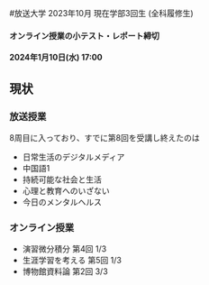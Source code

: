 #放送大学
2023年10月 現在学部3回生 (全科履修生)
#### オンライン授業の小テスト・レポート締切
**2024年1月10日(水) 17:00**
## 現状
### 放送授業
8周目に入っており、すでに第8回を受講し終えたのは
- 日常生活のデジタルメディア
- 中国語1
- 持続可能な社会と生活
- 心理と教育へのいざない
- 今日のメンタルヘルス
### オンライン授業
- 演習微分積分 第4回 1/3
- 生涯学習を考える 第5回 1/3
- 博物館資料論 第2回 3/3
